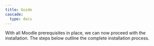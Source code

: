 ```yaml
---
title: Guide
cascade:
  type: docs
---
```



With all Moodle prerequisites in place, we can now proceed with the installation. The steps below outline the complete installation process.